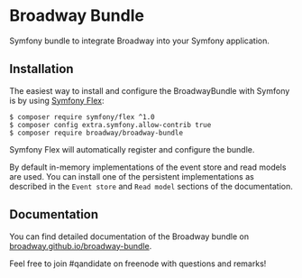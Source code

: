 Broadway Bundle
===============

Symfony bundle to integrate Broadway into your Symfony application.

## Installation

The easiest way to install and configure the BroadwayBundle with Symfony is by using
[Symfony Flex](https://github.com/symfony/flex):

```
$ composer require symfony/flex ^1.0
$ composer config extra.symfony.allow-contrib true
$ composer require broadway/broadway-bundle
```

Symfony Flex will automatically register and configure the bundle.

By default in-memory implementations of the event store and read models are used.
You can install one of the persistent implementations as described in the
`Event store` and `Read model` sections of the documentation.

## Documentation
You can find detailed documentation of the Broadway bundle on [broadway.github.io/broadway-bundle](https://broadway.github.io/broadway-bundle/).

Feel free to join #qandidate on freenode with questions and remarks!
